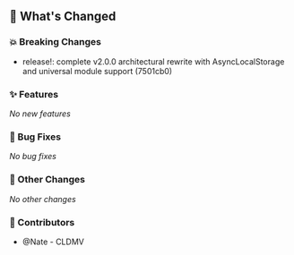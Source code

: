 ## 🚀 What's Changed

### 💥 Breaking Changes
- release!: complete v2.0.0 architectural rewrite with AsyncLocalStorage and universal module support (7501cb0)


### ✨ Features
_No new features_

### 🐛 Bug Fixes
_No bug fixes_

### 🔧 Other Changes
_No other changes_

### 👥 Contributors
- @Nate - CLDMV
